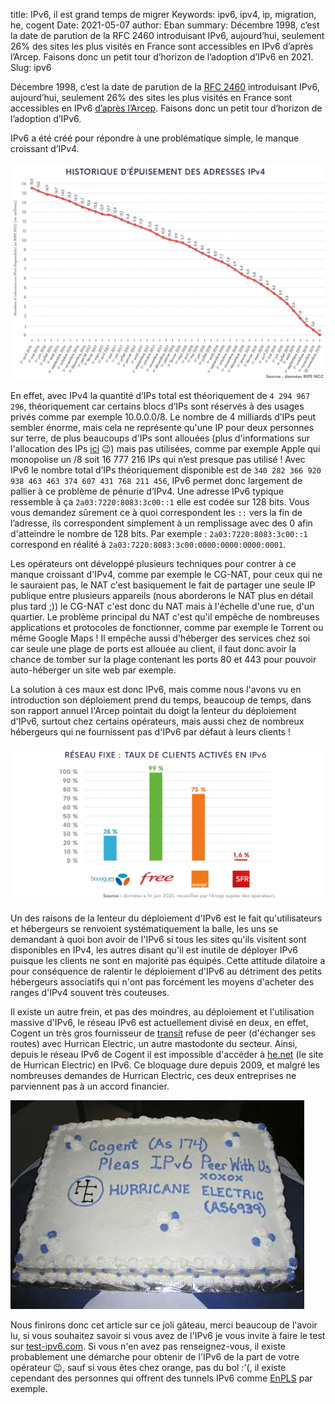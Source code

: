 title: IPv6, il est grand temps de migrer
Keywords: ipv6, ipv4, ip, migration, he, cogent
Date: 2021-05-07
author: Eban
summary: Décembre 1998, c’est la date de parution de la RFC 2460 introduisant IPv6, aujourd’hui, seulement 26% des sites les plus visités en France sont accessibles en IPv6 d’après l’Arcep. Faisons donc un petit tour d’horizon de l’adoption d’IPv6 en 2021.
Slug: ipv6

Décembre 1998, c’est la date de parution de la [RFC 2460](https://tools.ietf.org/html/rfc2460) introduisant IPv6, aujourd’hui, seulement 26% des sites les plus visités en France sont accessibles en IPv6 [d’après l’Arcep](https://www.arcep.fr/cartes-et-donnees/nos-publications-chiffrees/transition-ipv6/barometre-annuel-de-la-transition-vers-ipv6-en-france.html). Faisons donc un petit tour d’horizon de l’adoption d’IPv6.

IPv6 a été créé pour répondre à une problématique simple, le manque croissant d’IPv4.

![Taux d'adoption de l'IPv6 en France](/static/img/ipv6/adoption_ipv6.webp)

En effet, avec IPv4 la quantité d’IPs total est théoriquement de `4 294 967 296`, théoriquement car certains blocs d’IPs sont réservés à des usages privés comme par exemple 10.0.0.0/8. Le nombre de 4 milliards d’IPs peut sembler énorme, mais cela ne représente qu'une IP pour deux personnes sur terre, de plus beaucoups d'IPs sont allouées (plus d'informations sur l'allocation des IPs [ici](https://blog.eban.bzh/today-i-learned/allocation-ips.html) 😉) mais pas utilisées, comme par exemple Apple qui monopolise un /8 soit 16 777 216 IPs qui n’est presque pas utilisé ! Avec IPv6 le nombre total d’IPs théoriquement disponible est de `340 282 366 920 938 463 463 374 607 431 768 211 456`, IPv6 permet donc largement de pallier à ce problème de pénurie d’IPv4. Une adresse IPv6 typique ressemble à ça `2a03:7220:8083:3c00::1` elle est codée sur 128 bits. Vous vous demandez sûrement ce à quoi correspondent les `::` vers la fin de l’adresse, ils correspondent simplement à un remplissage avec des 0 afin d'atteindre le nombre de 128 bits. Par exemple : `2a03:7220:8083:3c00::1` correspond en réalité à `2a03:7220:8083:3c00:0000:0000:0000:0001`.  

Les opérateurs ont développé plusieurs techniques pour contrer à ce manque croissant d'IPv4, comme par exemple le CG-NAT, pour ceux qui ne le sauraient pas, le NAT c'est basiquement le fait de partager une seule IP publique entre plusieurs appareils (nous aborderons le NAT plus en détail plus tard ;)) le CG-NAT c'est donc du NAT mais à l'échelle d'une rue, d'un quartier. Le problème principal du NAT c'est qu'il empêche de nombreuses applications et protocoles de fonctionner, comme par exemple le Torrent ou même Google Maps ! Il empêche aussi d'héberger des services chez soi car seule une plage de ports est allouée au client, il faut donc avoir la chance de tomber sur la plage contenant les ports 80 et 443 pour pouvoir auto-héberger un site web par exemple.

La solution à ces maux est donc IPv6, mais comme nous l'avons vu en introduction son déploiement prend du temps, beaucoup de temps, dans son rapport annuel l'Arcep pointait du doigt la lenteur du déploiement d'IPv6, surtout chez certains opérateurs, mais aussi chez de nombreux hébergeurs qui ne fournissent pas d'IPv6 par défaut à leurs clients !

![Adoption de l'ipv6 par les opérateurs en france](/static/img/ipv6/adoption_fai.webp)

Un des raisons de la lenteur du déploiement d'IPv6 est le fait qu'utilisateurs et hébergeurs se renvoient systématiquement la balle, les uns se demandant à quoi bon avoir de l'IPv6 si tous les sites qu'ils visitent sont disponibles en IPv4, les autres disant qu'il est inutile de déployer IPv6 puisque les clients ne sont en majorité pas équipés. Cette attitude dilatoire a pour conséquence de ralentir le déploiement d'IPv6 au détriment des petits hébergeurs associatifs qui n'ont pas forcément les moyens d'acheter des ranges d'IPv4 souvent très couteuses. 

Il existe un autre frein, et pas des moindres, au déploiement et l'utilisation massive d'IPv6, le réseau IPv6 est actuellement divisé en deux, en effet, Cogent un très gros fournisseur de [transit](https://en.wikipedia.org/wiki/Internet_transit) refuse de peer (d'échanger ses routes) avec Hurrican Electric, un autre mastodonte du secteur. Ainsi, depuis le réseau IPv6 de Cogent il est impossible d'accéder à [he.net](http://he.net) (le site de Hurrican Electric) en IPv6. Ce bloquage dure depuis 2009, et malgré les nombreuses demandes de Hurrican Electric, ces deux entreprises ne parviennent pas à un accord financier.

![Gateau pour une réconciliation entre HE et Cogent](/static/img/ipv6/gateau_he.webp)

Nous finirons donc cet article sur ce joli gâteau, merci beaucoup de l'avoir lu, si vous souhaitez savoir si vous avez de l'IPv6 je vous invite à faire le test sur [test-ipv6.com](https://test-ipv6.com/). Si vous n'en avez pas renseignez-vous, il existe probablement une démarche pour obtenir de l'IPv6 de la part de votre opérateur 😉, sauf si vous êtes chez orange, pas du bol :'(, il existe cependant des personnes qui offrent des tunnels IPv6 comme [EnPLS](https://enpls.org/) par exemple.
